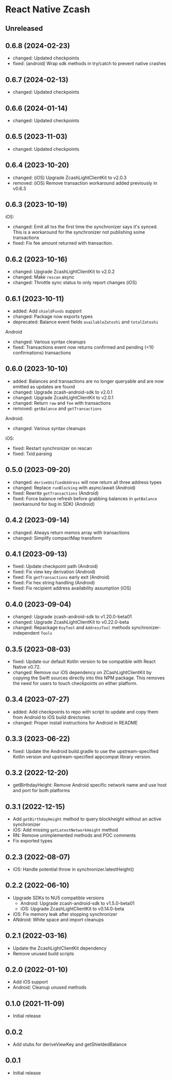 # React Native Zcash

## Unreleased

## 0.6.8 (2024-02-23)

- changed: Updated checkpoints
- fixed: (android) Wrap sdk methods in try/catch to prevent native crashes

## 0.6.7 (2024-02-13)

- changed: Updated checkpoints

## 0.6.6 (2024-01-14)

- changed: Updated checkpoints

## 0.6.5 (2023-11-03)

- changed: Updated checkpoints

## 0.6.4 (2023-10-20)

- changed: (iOS) Upgrade ZcashLightClientKit to v2.0.3
- removed: (iOS) Remove transaction workaround added previously in v0.6.3

## 0.6.3 (2023-10-19)

iOS:

- changed: Emit all txs the first time the synchronizer says it's synced. This is a workaround for the synchronizer not publishing some transactions
- fixed: Fix fee amount returned with transaction.

## 0.6.2 (2023-10-16)

- changed: Upgrade ZcashLightClientKit to v2.0.2
- changed: Make `rescan` async
- changed: Throttle sync status to only report changes (iOS)

## 0.6.1 (2023-10-11)

- added: Add `shieldFunds` support
- changed: Package now exports types
- deprecated: Balance event fields `availableZatoshi` and `totalZatoshi`

Android

- changed: Various syntax cleanups
- fixed: Transactions event now returns confirmed and pending (<10 confirmations) transactions

## 0.6.0 (2023-10-10)

- added: Balances and transactions are no longer queryable and are now emitted as updates are found
- changed: Upgrade zcash-android-sdk to v2.0.1
- changed: Upgrade ZcashLightClientKit to v2.0.1
- changed: Return `raw` and `fee` with transactions
- removed: `getBalance` and `getTransactions`

Android:

- changed: Various syntax cleanups

iOS:

- fixed: Restart synchronizer on rescan
- fixed: Txid parsing

## 0.5.0 (2023-09-20)

- changed: `deriveUnifiedAddress` will now return all three address types
- changed: Replace `runBlocking` with async/await (Android)
- fixed: Rewrite `getTransactions` (Android)
- fixed: Force balance refresh before grabbing balances in `getBalance` (workaround for bug in SDK) (Android)

## 0.4.2 (2023-09-14)

- changed: Always return memos array with transactions
- changed: Simplify compactMap transform

## 0.4.1 (2023-09-13)

- fixed: Update checkpoint path (Android)
- fixed: Fix view key derivation (Android)
- fixed: Fix `getTransactions` early exit (Android)
- fixed: Fix hex string handling (Android)
- fixed: Fix recipient address availability assumption (iOS)

## 0.4.0 (2023-09-04)

- changed: Upgrade zcash-android-sdk to v1.20.0-beta01
- changed: Upgrade ZcashLightClientKit to v0.22.0-beta
- changed: Repackage `KoyTool` and `AddressTool` methods synchronizer-independent `Tools`

## 0.3.5 (2023-08-03)

- fixed: Update our default Kotlin version to be compatible with React Native v0.72.
- changed: Remove our iOS dependency on ZCashLightClientKit by copying the Swift sources directly into this NPM package. This removes the need for users to touch checkpoints on either platform.

## 0.3.4 (2023-07-27)

- added: Add checkpoints to repo with script to update and copy them from Android to iOS build directories
- changed: Proper install instructions for Android in README

## 0.3.3 (2023-06-22)

- fixed: Update the Android build.gradle to use the upstream-specified Kotlin version and upstream-specified appcompat library version.

## 0.3.2 (2022-12-20)

- getBirthdayHeight: Remove Android specific network name and use host and port for both platforms

## 0.3.1 (2022-12-15)

- Add `getBirthdayHeight` method to query blockheight without an active synchronizer
- iOS: Add missing `getLatestNetworkHeight` method
- RN: Remove unimplemented methods and POC comments
- Fix exported types

## 0.2.3 (2022-08-07)

- iOS: Handle potential throw in synchronizer.latestHeight()

## 0.2.2 (2022-06-10)

- Upgrade SDKs to NU5 compatible versions
  - Android: Upgrade zcash-android-sdk to v1.5.0-beta01
  - iOS: Upgrade ZcashLightClientKit to v0.14.0-beta
- iOS: Fix memory leak after stopping synchronizer
- ANdroid: White space and import cleanups

## 0.2.1 (2022-03-16)

- Update the ZcashLightClientKit dependency
- Remove unused build scripts

## 0.2.0 (2022-01-10)

- Add iOS support
- Android: Cleanup unused methods

## 0.1.0 (2021-11-09)

- Initial release

## 0.0.2

- Add stubs for deriveViewKey and getShieldedBalance

## 0.0.1

- Initial release
